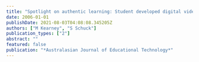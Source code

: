 ```yaml
---
title: "Spotlight on authentic learning: Student developed digital video projects"
date: 2006-01-01
publishDate: 2021-08-03T04:08:08.345205Z
authors: ["M Kearney", "S Schuck"]
publication_types: ["2"]
abstract: ""
featured: false
publication: "*Australasian Journal of Educational Technology*"
---
```


